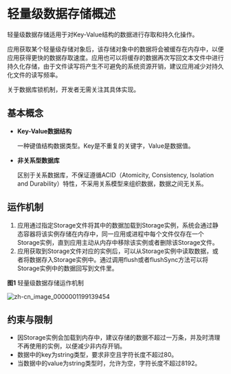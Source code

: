 # 轻量级数据存储概述

轻量级数据存储适用于对Key-Value结构的数据进行存取和持久化操作。

应用获取某个轻量级存储对象后，该存储对象中的数据将会被缓存在内存中，以便应用获得更快的数据存取速度。应用也可以将缓存的数据再次写回文本文件中进行持久化存储，由于文件读写将产生不可避免的系统资源开销，建议应用减少对持久化文件的读写频率。

关于数据库锁机制，开发者无需关注其具体实现。

## 基本概念

- **Key-Value数据结构**

  一种键值结构数据类型。Key是不重复的关键字，Value是数据值。

- **非关系型数据库**

  区别于关系数据库，不保证遵循ACID（Atomicity, Consistency, Isolation and Durability）特性，不采用关系模型来组织数据，数据之间无关系。

## 运作机制

1. 应用通过指定Storage文件将其中的数据加载到Storage实例，系统会通过静态容器将该实例存储在内存中，同一应用或进程中每个文件仅存在一个Storage实例，直到应用主动从内存中移除该实例或者删除该Storage文件。
2. 应用获取到Storage文件对应的实例后，可以从Storage实例中读取数据，或者将数据存入Storage实例中。通过调用flush或者flushSync方法可以将Storage实例中的数据回写到文件里。

**图1** 轻量级数据存储运作机制

![zh-cn_image_0000001199139454](figures/zh-cn_image_0000001199139454.png)

## 约束与限制

- 因Storage实例会加载到内存中，建议存储的数据不超过一万条，并及时清理不再使用的实例，以便减少非内存开销。
- 数据中的key为string类型，要求非空且字符长度不超过80。
- 当数据中的value为string类型时，允许为空，字符长度不超过8192。
